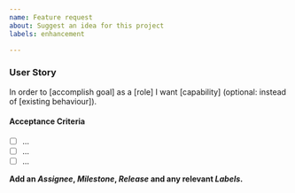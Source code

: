 ```yaml
---
name: Feature request
about: Suggest an idea for this project
labels: enhancement

---
```


### User Story

In order to [accomplish goal] as a [role] I want [capability] 
(optional: instead of [existing behaviour]).

#### Acceptance Criteria
- [ ] ...
- [ ] ...
- [ ] ...

**Add an _Assignee_, _Milestone_, _Release_ and any relevant _Labels_.**
